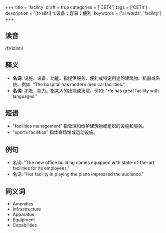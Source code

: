 +++
title = 'facility'
draft = true
categories = ['CET4']
tags = ['CET4']
description = '[fəˈsiliti] n.设备；容易；便利'
keywords = ['ai words', 'facility']
+++

## 读音
/fəˈsɪləti/

## 释义
- **名词**: 设施，设备，功能。指提供服务、便利或特定用途的建筑物、机器或系统。例如: "The hospital has modern medical facilities."
- **名词**: 才能，能力。指某人的技能或天赋。例如: "He has great facility with languages."

## 短语
- "facilities management" 指管理和维护建筑物或组织的设施和服务。
- "sports facilities" 指体育场馆或运动设施。

## 例句
- 名词: "The new office building comes equipped with state-of-the-art facilities for its employees."
- 名词: "Her facility in playing the piano impressed the audience."

## 同义词
- Amenities
- Infrastructure
- Apparatus
- Equipment
- Capabilities
